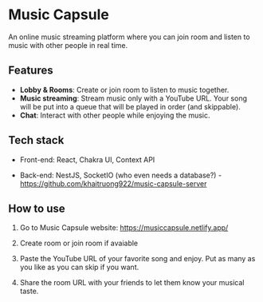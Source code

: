 # Music Capsule

An online music streaming platform where you can join room and listen to music with other people in real time.

## Features

- **Lobby & Rooms**: Create or join room to listen to music together.
- **Music streaming**: Stream music only with a YouTube URL. Your song will be put into a queue that will be played in order (and skippable).
- **Chat**: Interact with other people while enjoying the music.

## Tech stack

- Front-end: React, Chakra UI, Context API

- Back-end: NestJS, SocketIO (who even needs a database?) - https://github.com/khaitruong922/music-capsule-server

## How to use

1. Go to Music Capsule website: https://musiccapsule.netlify.app/

2. Create room or join room if avaiable

3. Paste the YouTube URL of your favorite song and enjoy. Put as many as you like as you can skip if you want.

4. Share the room URL with your friends to let them know your musical taste.
